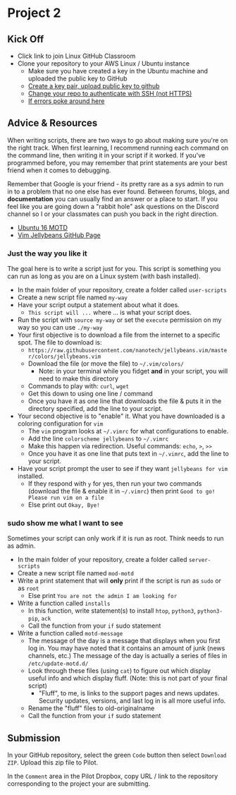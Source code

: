 # Project 2

## Kick Off

- Click link to join Linux GitHub Classroom
- Clone your repository to your AWS Linux / Ubuntu instance
  - Make sure you have created a key in the Ubuntu machine and uploaded the public key to GitHub
  - [Create a key pair, upload public key to github](https://docs.github.com/en/github/authenticating-to-github/generating-a-new-ssh-key-and-adding-it-to-the-ssh-agent)
  - [Change your repo to authenticate with SSH (not HTTPS)](https://haydar-ai.medium.com/learning-how-to-git-using-ssh-instead-of-https-91f09cff72de)
  - [If errors poke around here](https://docs.github.com/en/github/authenticating-to-github/error-permission-denied-publickey)

## Advice & Resources

When writing scripts, there are two ways to go about making sure you're on the right track.  When first learning, I recommend running each command on the command line, then writing it in your script if it worked.  If you've programmed before, you may remember that print statements are your best friend when it comes to debugging.

Remember that Google is your friend - its pretty rare as a sys admin to run in to a problem that no one else has ever found.  Between forums, blogs, and **documentation** you can usually find an answer or a place to start.  If you feel like you are going down a "rabbit hole" ask questions on the Discord channel so I or your classmates can push you back in the right direction.

- [Ubuntu 16 MOTD](https://oitibs.com/ubuntu-16-04-dynamic-motd/)
- [Vim Jellybeans GitHub Page](https://github.com/nanotech/jellybeans.vim)

### Just the way you like it

The goal here is to write a script just for you.  This script is something you can run as long as you are on a Linux system (with bash installed).  

- In the main folder of your repository, create a folder called `user-scripts`
- Create a new script file named `my-way`
- Have your script output a statement about what it does.
  - `This script will ...` where ... is what your script does.
- Run the script with `source my-way` or set the `execute` permission on my way so you can use `./my-way`
- Your first objective is to download a file from the internet to a specific spot.  The file to download is: 
  - `https://raw.githubusercontent.com/nanotech/jellybeans.vim/master/colors/jellybeans.vim`
  - Download the file (or move the file) to `~/.vim/colors/`
    - Note: in your terminal while you fidget **and** in your script, you will need to make this directory
  - Commands to play with: `curl`, `wget`
  - Get this down to using one line / command
  - Once you have it as one line that downloads the file & puts it in the directory specified, add the line to your script.
- Your second objective is to "enable" it.  What you have downloaded is a coloring configuration for `vim`
  - The `vim` program looks at `~/.vimrc` for what configurations to enable.
  - Add the line `colorscheme jellybeans` to `~/.vimrc`
  - Make this happen via redirection.  Useful commands: `echo`, `>`, `>>`
  - Once you have it as one line that puts text in `~/.vimrc`, add the line to your script.
- Have your script prompt the user to see if they want `jellybeans for vim` installed.
  - If they respond with `y` for yes, then run your two commands (download the file & enable it in `~/.vimrc`) then print `Good to go!  Please run vim on a file`
  - Else print out `Okay, Bye!`

### sudo show me what I want to see

Sometimes your script can only work if it is run as root.  Think needs to run as admin.

- In the main folder of your repository, create a folder called `server-scripts`
- Create a new script file named `mod-motd`
- Write a print statement that will **only** print if the script is run as `sudo` or as `root`
  - Else print `You are not the admin I am looking for`
- Write a function called `installs`
  - In this function, write statement(s) to install `htop`, `python3`, `python3-pip`, `ack`
  - Call the function from your `if` sudo statement
- Write a function called `motd-message`
  - The message of the day is a message that displays when you first log in.  You may have noted that it contains an amount of junk (news channels, etc.)  The message of the day is actually a series of files in `/etc/update-motd.d/`
  - Look through these files (using `cat`) to figure out which display useful info and which display fluff. (Note: this is not part of your final script)
    - "Fluff", to me, is links to the support pages and news updates.  Security updates, versions, and last log in is all more useful info.
  - Rename the "fluff" files to old-originalname
  - Call the function from your `if` sudo statement


## Submission

In your GitHub repository, select the green `Code` button then select `Download ZIP`. Upload this zip file to Pilot.

In the `Comment` area in the Pilot Dropbox, copy URL / link to the repository corresponding to the project your are submitting.
